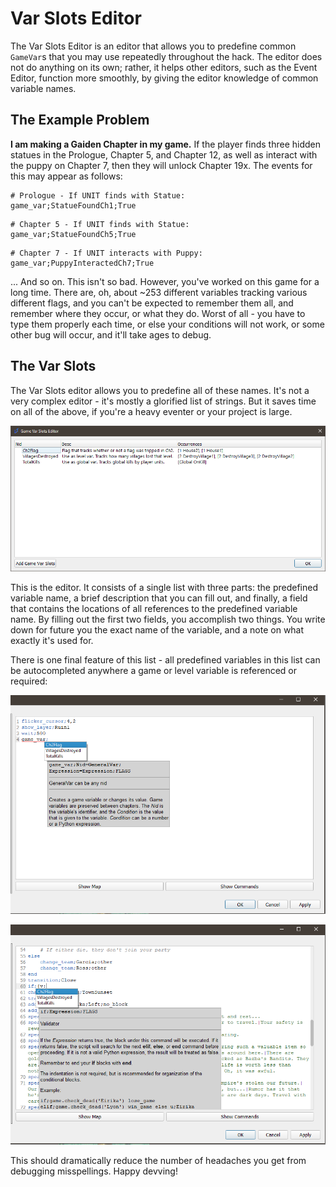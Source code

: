 # Var Slots Editor
The Var Slots Editor is an editor that allows you to predefine common `GameVar`s that you may use repeatedly throughout the hack. The editor does not do anything on its own; rather, it helps other editors, such as the Event Editor, function more smoothly, by giving the editor knowledge of common variable names.
## The Example Problem
**I am making a Gaiden Chapter in my game.**
If the player finds three hidden statues in the Prologue, Chapter 5, and Chapter 12, as well as interact with the puppy on Chapter 7, then they will unlock Chapter 19x. The events for this may appear as follows:
```
# Prologue - If UNIT finds with Statue:
game_var;StatueFoundCh1;True
```
```
# Chapter 5 - If UNIT finds with Statue:
game_var;StatueFoundCh5;True
```
```
# Chapter 7 - If UNIT interacts with Puppy:
game_var;PuppyInteractedCh7;True
```
... And so on. This isn't so bad. However, you've worked on this game for a long time. There are, oh, about ~253 different variables tracking various different flags, and you can't be expected to remember them all, and remember where they occur, or what they do. Worst of all - you have to type them properly each time, or else your conditions will not work, or some other bug will occur, and it'll take ages to debug.
## The Var Slots
The Var Slots editor allows you to predefine all of these names. It's not a very complex editor - it's mostly a glorified list of strings. But it saves time on all of the above, if you're a heavy eventer or your project is large.

![image1](images/var_slot_editor.png)

This is the editor. It consists of a single list with three parts: the predefined variable name, a brief description that you can fill out, and finally, a field that contains the locations of all references to the predefined variable name. By filling out the first two fields, you accomplish two things. You write down for future you the exact name of the variable, and a note on what exactly it's used for.

There is one final feature of this list - all predefined variables in this list can be autocompleted anywhere a game or level variable is referenced or required:

![image2](images/var_slot_editor_autocomplete_1.png)

![image3](images/var_slot_editor_autocomplete_2.png)

This should dramatically reduce the number of headaches you get from debugging misspellings. Happy devving!